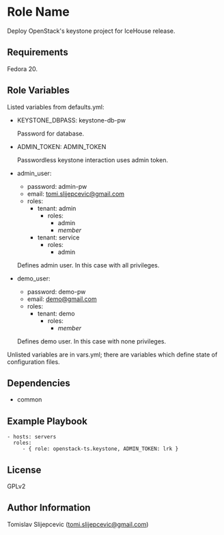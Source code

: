Role Name
========

Deploy OpenStack's keystone project for IceHouse release.

Requirements
------------

Fedora 20.

Role Variables
--------------

Listed variables from defaults.yml:

- KEYSTONE_DBPASS: keystone-db-pw

	Password for database.

- ADMIN_TOKEN: ADMIN_TOKEN

	Passwordless keystone interaction uses admin token.

- admin_user:
	- password: admin-pw
  	- email: tomi.slijepcevic@gmail.com
  	- roles:
    	- tenant: admin
      		- roles:
        		- admin
        		- _member_
    	- tenant: service
      		- roles:
        		- admin

	Defines admin user. In this case with all privileges.

- demo_user:
	- password: demo-pw
  	- email: demo@gmail.com
  	- roles:
	    - tenant: demo
    		- roles:
        		- _member_

	Defines demo user. In this case with none privileges. 

Unlisted variables are in vars.yml; there are variables which define state of configuration files.

Dependencies
------------

- common

Example Playbook
-------------------------

    - hosts: servers
      roles:
         - { role: openstack-ts.keystone, ADMIN_TOKEN: lrk }

License
-------

GPLv2

Author Information
------------------

Tomislav Slijepcevic (tomi.slijepcevic@gmail.com)
